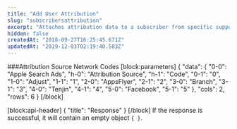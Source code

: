 ```yaml
---
title: "Add User Attribution"
slug: "subscribersattribution"
excerpt: "Attaches attribution data to a subscriber from specific supported networks."
hidden: false
createdAt: "2018-09-27T16:25:45.671Z"
updatedAt: "2019-12-03T02:19:40.583Z"
---
```

###Attribution Source Network Codes
[block:parameters]
{
  "data": {
    "0-0": "Apple Search Ads",
    "h-0": "Attribution Source",
    "h-1": "Code",
    "0-1": "0",
    "1-0": "Adjust",
    "1-1": "1",
    "2-0": "AppsFlyer",
    "2-1": "2",
    "3-0": "Branch",
    "3-1": "3",
    "4-0": "Tenjin",
    "4-1": "4",
    "5-0": "Facebook",
    "5-1": "5"
  },
  "cols": 2,
  "rows": 6
}
[/block]

[block:api-header]
{
  "title": "Response"
}
[/block]
If the response is successful, it will contain an empty object `{ }`.